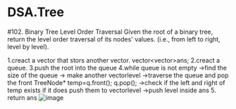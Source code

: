 # DSA.Tree
#102. Binary Tree Level Order Traversal
Given the root of a binary tree, return the level order traversal of its nodes' values. (i.e., from left to right, level by level).


   1.creact a vector that stors another vector.
       vector<vector<int>>ans;
   2.creact a queue.
   3.push the root into the queue
   4.while queue is not empty
      ->find the size of the queue
      -> make another vector<int>level
      ->traverse the queue and pop the front 
         TreeNode* temp=q.front();
                q.pop();
      ->check if the left and right of temp exists if it does push them to vector<int>level
      ->push level inside ans 
    5. return ans 
![image](https://github.com/user-attachments/assets/d87ae3d6-5b99-4b9f-b777-194a6abb419b)
